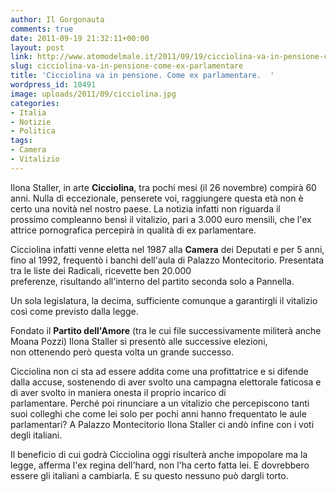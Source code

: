 ```yaml
---
author: Il Gorgonauta
comments: true
date: 2011-09-19 21:32:11+00:00
layout: post
link: http://www.atomodelmale.it/2011/09/19/cicciolina-va-in-pensione-come-ex-parlamentare/
slug: cicciolina-va-in-pensione-come-ex-parlamentare
title: 'Cicciolina va in pensione. Come ex parlamentare.  '
wordpress_id: 10491
image: uploads/2011/09/cicciolina.jpg
categories:
- Italia
- Notizie
- Politica
tags:
- Camera
- Vitalizio
---
```



Ilona Staller, in arte **Cicciolina**, tra pochi mesi (il 26 novembre) compirà 60 anni. Nulla di eccezionale, penserete voi, raggiungere questa età non è certo una novità nel nostro paese. La notizia infatti non riguarda il prossimo compleanno bensì il vitalizio, pari a 3.000 euro mensili, che l'ex attrice pornografica percepirà in qualità di ex parlamentare.

Cicciolina infatti venne eletta nel 1987 alla **Camera** dei Deputati e per 5 anni, fino al 1992, frequentò i banchi dell'aula di Palazzo Montecitorio. Presentata tra le liste dei Radicali, ricevette ben 20.000 preferenze, risultando all'interno del partito seconda solo a Pannella.

Un sola legislatura, la decima, sufficiente comunque a garantirgli il vitalizio così come previsto dalla legge.

Fondato il **Partito dell'Amore** (tra le cui file successivamente militerà anche Moana Pozzi) Ilona Staller si presentò alle successive elezioni, non ottenendo però questa volta un grande successo.

Cicciolina non ci sta ad essere addita come una profittatrice e si difende dalla accuse, sostenendo di aver svolto una campagna elettorale faticosa e di aver svolto in maniera onesta il proprio incarico di parlamentare. Perché poi rinunciare a un vitalizio che percepiscono tanti suoi colleghi che come lei solo per pochi anni hanno frequentato le aule parlamentari? A Palazzo Montecitorio Ilona Staller ci andò infine con i voti degli italiani.

Il beneficio di cui godrà Cicciolina oggi risulterà anche impopolare ma la legge, afferma l'ex regina dell'hard, non l'ha certo fatta lei. E dovrebbero essere gli italiani a cambiarla. E su questo nessuno può dargli torto.
